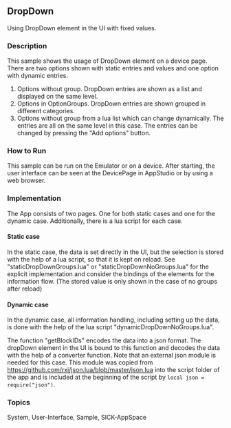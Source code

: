 ## DropDown
Using DropDown element in the UI with fixed values.
### Description
This sample shows the usage of DropDown element on a device page. There are two options shown with static entries and values and one option with dynamic entries.
1. Options without group. DropDown entries are shown as a list and displayed on the same level. 
2. Options in OptionGroups. DropDown entries are shown grouped in different categories.
3. Options without group from a lua list which can change dynamically. The entries are all on the same level in this case. The entries can be changed by pressing the "Add options" button.

### How to Run
This sample can be run on the Emulator or on a device. After starting, the user interface can be seen at the DevicePage in AppStudio or by using a web browser.

### Implementation
The App consists of two pages. One for both static cases and one for the dynamic case. Additionally, there is a lua script for each case.

#### Static case
In the static case, the data is set directly in the UI, but the selection is stored with the help of a lua script, so that it is kept on reload. See "staticDropDownGroups.lua" or "staticDropDownNoGroups.lua" for the explicit implementation and consider the bindings of the elements for the information flow. (The stored value is only shown in the case of no groups after reload)

#### Dynamic case
In the dynamic case, all information handling, including setting up the data, is done with the help of the lua script "dynamicDropDownNoGroups.lua".

The function "getBlockIDs" encodes the data into a json format. The dropDown element in the UI is bound to this function and decodes the data with the help of a converter function.
Note that an external json module is needed for this case. This module was copied from https://github.com/rxi/json.lua/blob/master/json.lua into the script folder of the app and is included at the beginning of the script by
`local json = require("json")`.

### Topics
System, User-Interface, Sample, SICK-AppSpace
